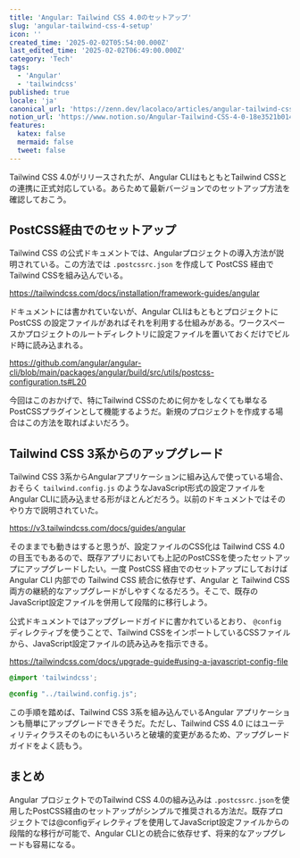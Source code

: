```yaml
---
title: 'Angular: Tailwind CSS 4.0のセットアップ'
slug: 'angular-tailwind-css-4-setup'
icon: ''
created_time: '2025-02-02T05:54:00.000Z'
last_edited_time: '2025-02-02T06:49:00.000Z'
category: 'Tech'
tags:
  - 'Angular'
  - 'tailwindcss'
published: true
locale: 'ja'
canonical_url: 'https://zenn.dev/lacolaco/articles/angular-tailwind-css-4-setup'
notion_url: 'https://www.notion.so/Angular-Tailwind-CSS-4-0-18e3521b014a80d9af62f945ecfa18f3'
features:
  katex: false
  mermaid: false
  tweet: false
---
```


Tailwind CSS 4.0がリリースされたが、Angular CLIはもともとTailwind CSSとの連携に正式対応している。あらためて最新バージョンでのセットアップ方法を確認しておこう。

## PostCSS経由でのセットアップ

Tailwind CSS の公式ドキュメントでは、Angularプロジェクトの導入方法が説明されている。この方法では `.postcssrc.json` を作成して PostCSS 経由でTailwind CSSを組み込んでいる。

https://tailwindcss.com/docs/installation/framework-guides/angular

ドキュメントには書かれていないが、Angular CLIはもともとプロジェクトに PostCSS の設定ファイルがあればそれを利用する仕組みがある。ワークスペースかプロジェクトのルートディレクトリに設定ファイルを置いておくだけでビルド時に読み込まれる。

https://github.com/angular/angular-cli/blob/main/packages/angular/build/src/utils/postcss-configuration.ts#L20

今回はこのおかげで、特にTailwind CSSのために何かをしなくても単なるPostCSSプラグインとして機能するようだ。新規のプロジェクトを作成する場合はこの方法を取ればよいだろう。

## Tailwind CSS 3系からのアップグレード

Tailwind CSS 3系からAngularアプリケーションに組み込んで使っている場合、おそらく `tailwind.config.js` のようなJavaScript形式の設定ファイルをAngular CLIに読み込ませる形がほとんどだろう。以前のドキュメントではそのやり方で説明されていた。

https://v3.tailwindcss.com/docs/guides/angular

そのままでも動きはすると思うが、設定ファイルのCSS化は Tailwind CSS 4.0 の目玉でもあるので、既存アプリにおいても上記のPostCSSを使ったセットアップにアップグレードしたい。一度 PostCSS 経由でのセットアップにしておけば Angular CLI 内部での Tailwind CSS 統合に依存せず、Angular と Tailwind CSS 両方の継続的なアップグレードがしやすくなるだろう。そこで、既存のJavaScript設定ファイルを併用して段階的に移行しよう。

公式ドキュメントではアップグレードガイドに書かれているとおり、 `@config` ディレクティブを使うことで、Tailwind CSSをインポートしているCSSファイルから、JavaScript設定ファイルの読み込みを指示できる。

https://tailwindcss.com/docs/upgrade-guide#using-a-javascript-config-file

```css
@import 'tailwindcss';

@config "../tailwind.config.js";
```

この手順を踏めば、Tailwind CSS 3系を組み込んでいるAngular アプリケーションも簡単にアップグレードできそうだ。ただし、Tailwind CSS 4.0 にはユーティリティクラスそのものにもいろいろと破壊的変更があるため、アップグレードガイドをよく読もう。

## まとめ

Angular プロジェクトでのTailwind CSS 4.0の組み込みは `.postcssrc.json`を使用したPostCSS経由のセットアップがシンプルで推奨される方法だ。既存プロジェクトでは@configディレクティブを使用してJavaScript設定ファイルからの段階的な移行が可能で、Angular CLIとの統合に依存せず、将来的なアップグレードも容易になる。
